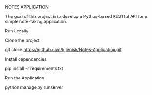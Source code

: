 NOTES APPLICATION

The goal of this project is to develop a Python-based RESTful API for a simple note-taking application.

Run Locally

Clone the project

  git clone https://github.com/kjlenish/Notes-Application.git

Install dependencies

  pip install -r requirements.txt

  
Run the Application

  python manage.py runserver
